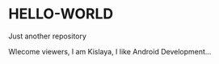 # HELLO-WORLD
Just another repository

Wlecome viewers,
I am Kislaya, I like Android Development...
